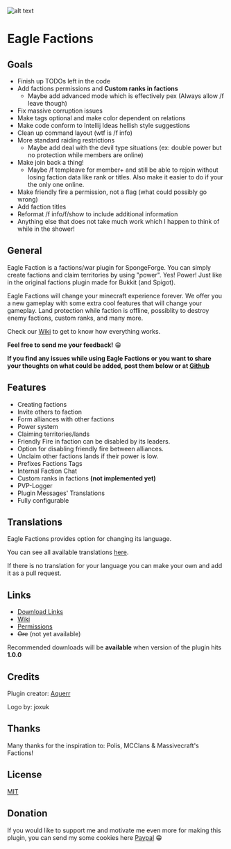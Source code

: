 ![alt text](http://i.imgur.com/Lh7W1Mo.png)

# Eagle Factions

## Goals
 * Finish up TODOs left in the code
 * Add factions permissions and **Custom ranks in factions**
   * Maybe add advanced mode which is effectively pex (Always allow /f leave though)
 * Fix massive corruption issues
 * Make tags optional and make color dependent on relations
 * Make code conform to Intellij Ideas hellish style suggestions
 * Clean up command layout (wtf is /f info)
 * More standard raiding restrictions
   * Maybe add deal with the devil type situations (ex: double power but no protection while members are online)
 * Make join back a thing!
   * Maybe /f templeave for member+ and still be able to rejoin without losing faction data like rank or titles. Also make it easier to do if your the only one online.
 * Make friendly fire a permission, not a flag (what could possibly go wrong)
 * Add faction titles
 * Reformat /f info/f/show to include additional information
 * Anything else that does not take much work which I happen to think of while in the shower!


## General
Eagle Faction is a factions/war plugin for SpongeForge. You can simply create factions and claim territories by using "power". Yes! Power! Just like in the original factions plugin made for Bukkit (and Spigot).

Eagle Factions will change your minecraft experience forever. We offer you a new gameplay with some extra cool features that will change your gameplay. Land protection while faction is offline, possiblity to destroy enemy factions, custom ranks, and many more.

Check our [Wiki](https://github.com/Aquerr/EagleFactions/wiki) to get to know how everything works.

**Feel free to send me your feedback!** :grin: 

**If you find any issues while using **Eagle Factions** or you want to share your thoughts on what could be added, post them below or at [Github](https://github.com/Aquerr/EagleFactions/issues)**

## Features

* Creating factions
* Invite others to faction
* Form alliances with other factions
* Power system
* Claiming territories/lands
* Friendly Fire in faction can be disabled by its leaders.
* Option for disabling friendly fire between alliances.
* Unclaim other factions lands if their power is low.
* Prefixes Factions Tags
* Internal Faction Chat
* Custom ranks in factions **(not implemented yet)**
* PVP-Logger
* Plugin Messages' Translations
* Fully configurable

## Translations

Eagle Factions provides option for changing its language.

You can see all available translations [here](https://github.com/Aquerr/EagleFactions/tree/1.12.2/api-7.0.0/src/main/resources/messages).

If there is no translation for your language you can make your own and add it as a pull request.

## Links

* [Download Links](https://github.com/Aquerr/EagleFactions/releases)
* [Wiki](https://github.com/Aquerr/EagleFactions/wiki)
* [Permissions](https://github.com/Aquerr/EagleFactions/wiki/Permissions)
* ~~Ore~~ (not yet available)

Recommended downloads will be **available** when version of the plugin hits **1.0.0**

## Credits

Plugin creator: [Aquerr](https://github.com/Aquerr)

Logo by: joxuk

## Thanks

Many thanks for the inspiration to: Polis, MCClans & Massivecraft's Factions!

## License

[MIT](https://github.com/Aquerr/EagleFactions/blob/master/LICENSE)

## Donation

If you would like to support me and motivate me even more for making this plugin, you can send my some cookies here [Paypal](https://www.paypal.me/aquerr) :grin: